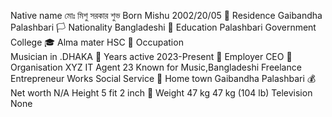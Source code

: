 Native name	মোঃ মিশু সরকার শুভ
Born	Mishu
2002/20/05
🏡 Residence	Gaibandha Palashbari
🏳️ Nationality	Bangladeshi
🏫 Education	Palashbari Government College
🎓 Alma mater	HSC
💼 Occupation	
Musician in .DHAKA
📆 Years active  	2023-Present
👔 Employer	CEO
🏢 Organisation	XYZ IT
Agent	23
Known for	Music,Bangladeshi Freelance Entrepreneur
Works	Social Service
🏡 Home town	Gaibandha Palashbari
💰 Net worth	N/A
Height	5 fit 2 inch
💪 Weight	47 kg 47 kg (104 lb)
Television	None
